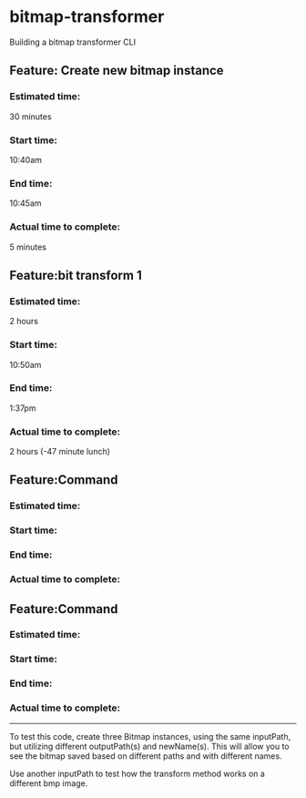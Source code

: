 # bitmap-transformer
Building a bitmap transformer CLI

## Feature: Create new bitmap instance
### Estimated time:
30 minutes
### Start time: 
10:40am
### End time:
10:45am
### Actual time to complete:
5 minutes

## Feature:bit transform 1
### Estimated time:
2 hours
### Start time: 
10:50am
### End time:
1:37pm
### Actual time to complete:
2 hours (-47 minute lunch)

## Feature:Command 
### Estimated time:

### Start time: 

### End time:

### Actual time to complete:


## Feature:Command 
### Estimated time:

### Start time: 

### End time:

### Actual time to complete:


----------------------------------------------------------------------------------------------------
To test this code, create three Bitmap instances, using the same inputPath, but utilizing different outputPath(s) and newName(s). This will allow you to see the bitmap saved based on different paths and with different names.

Use another inputPath to test how the transform method works on a different bmp image.


